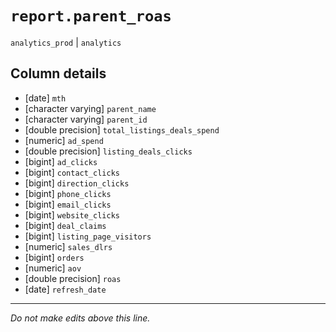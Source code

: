 # `report.parent_roas`
`analytics_prod` | `analytics`

## Column details
* [date]      `mth`
* [character varying] `parent_name`
* [character varying] `parent_id`
* [double precision] `total_listings_deals_spend`
* [numeric]   `ad_spend`
* [double precision] `listing_deals_clicks`
* [bigint]    `ad_clicks`
* [bigint]    `contact_clicks`
* [bigint]    `direction_clicks`
* [bigint]    `phone_clicks`
* [bigint]    `email_clicks`
* [bigint]    `website_clicks`
* [bigint]    `deal_claims`
* [bigint]    `listing_page_visitors`
* [numeric]   `sales_dlrs`
* [bigint]    `orders`
* [numeric]   `aov`
* [double precision] `roas`
* [date]      `refresh_date`

-------------------------------------------------------------------------------
*Do not make edits above this line.*
